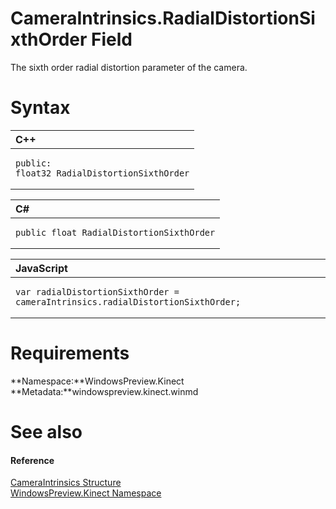 CameraIntrinsics.RadialDistortionSixthOrder Field  
=================================================  

The sixth order radial distortion parameter of the camera. <span id="syntaxSection"></span>

Syntax  
======  

<table>
<colgroup>
<col width="100%" />
</colgroup>
<thead>
<tr class="header">
<th align="left">C++</th>
</tr>
</thead>
<tbody>
<tr class="odd">
<td align="left"><pre><code>public:  
float32 RadialDistortionSixthOrder</code></pre></td>
</tr>
</tbody>
</table>

<table>
<colgroup>
<col width="100%" />
</colgroup>
<thead>
<tr class="header">
<th align="left">C#</th>
</tr>
</thead>
<tbody>
<tr class="odd">
<td align="left"><pre><code>public float RadialDistortionSixthOrder</code></pre></td>
</tr>
</tbody>
</table>

<table>
<colgroup>
<col width="100%" />
</colgroup>
<thead>
<tr class="header">
<th align="left">JavaScript</th>
</tr>
</thead>
<tbody>
<tr class="odd">
<td align="left"><pre><code>var radialDistortionSixthOrder = cameraIntrinsics.radialDistortionSixthOrder;</code></pre></td>
</tr>
</tbody>
</table>

<span id="requirements"></span>

Requirements  
============  

**Namespace:**WindowsPreview.Kinect  
**Metadata:**windowspreview.kinect.winmd  

<span id="ID4EX"></span>

See also  
========  

<span id="ID4EZ"></span>
#### Reference  

[CameraIntrinsics Structure](../../CameraIntrinsics_Structure.md)  
 [WindowsPreview.Kinect Namespace](../../../Kinect.md)  



<!--Please do not edit the data in the comment block below.-->
<!--
TOCTitle : RadialDistortionSixthOrder Field
RLTitle : CameraIntrinsics.RadialDistortionSixthOrder Field
KeywordK : RadialDistortionSixthOrder field
KeywordK : CameraIntrinsics.RadialDistortionSixthOrder field
KeywordF : WindowsPreview.Kinect.CameraIntrinsics.RadialDistortionSixthOrder
KeywordF : CameraIntrinsics.RadialDistortionSixthOrder
KeywordF : RadialDistortionSixthOrder
KeywordF : WindowsPreview.Kinect.CameraIntrinsics.RadialDistortionSixthOrder
KeywordA : F:WindowsPreview.Kinect.CameraIntrinsics.RadialDistortionSixthOrder
AssetID : F:WindowsPreview.Kinect.CameraIntrinsics.RadialDistortionSixthOrder
Locale : en-us
CommunityContent : 1
APIType : Managed
APILocation : windowspreview.kinect.winmd
APIName : WindowsPreview.Kinect.CameraIntrinsics.RadialDistortionSixthOrder
TargetOS : Windows
TopicType : kbSyntax
DevLang : VB
DevLang : CSharp
DevLang : JavaScript
DevLang : C++
DocSet : K4Wv2
ProjType : K4Wv2Proj
Technology : Kinect for Windows
Product : Kinect for Windows SDK v2
productversion : 20
-->
